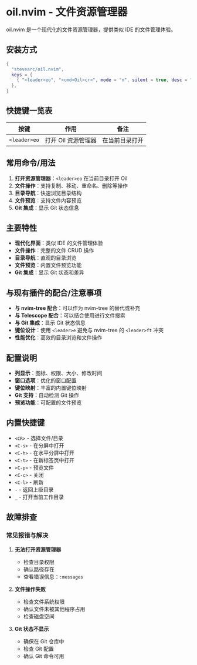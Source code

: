 # oil.nvim - 文件资源管理器

oil.nvim 是一个现代化的文件资源管理器，提供类似 IDE 的文件管理体验。

## 安装方式

```lua
{
  "stevearc/oil.nvim",
  keys = {
    { "<leader>eo", "<cmd>Oil<cr>", mode = "n", silent = true, desc = "Oil Explorer" },
  },
}
```

## 快捷键一览表

| 按键 | 作用 | 备注 |
|------|------|------|
| `<leader>eo` | 打开 Oil 资源管理器 | 在当前目录打开 |

## 常用命令/用法

1. **打开资源管理器**：`<leader>eo` 在当前目录打开 Oil
2. **文件操作**：支持复制、移动、重命名、删除等操作
3. **目录导航**：快速浏览目录结构
4. **文件预览**：支持文件内容预览
5. **Git 集成**：显示 Git 状态信息

## 主要特性

- **现代化界面**：类似 IDE 的文件管理体验
- **文件操作**：完整的文件 CRUD 操作
- **目录导航**：直观的目录浏览
- **文件预览**：内置文件预览功能
- **Git 集成**：显示 Git 状态和差异

## 与现有插件的配合/注意事项

- **与 nvim-tree 配合**：可以作为 nvim-tree 的替代或补充
- **与 Telescope 配合**：可以结合使用进行文件搜索
- **与 Git 集成**：显示 Git 状态信息
- **键位设计**：使用 `<leader>e` 避免与 nvim-tree 的 `<leader>ft` 冲突
- **性能优化**：高效的目录浏览和文件操作

## 配置说明

- **列显示**：图标、权限、大小、修改时间
- **窗口选项**：优化的窗口配置
- **键位映射**：丰富的内置键位映射
- **Git 支持**：自动检测 Git 操作
- **预览功能**：可配置的文件预览

## 内置快捷键

- `<CR>` - 选择文件/目录
- `<C-s>` - 在分屏中打开
- `<C-h>` - 在水平分屏中打开
- `<C-t>` - 在新标签页中打开
- `<C-p>` - 预览文件
- `<C-c>` - 关闭
- `<C-l>` - 刷新
- `-` - 返回上级目录
- `_` - 打开当前工作目录

## 故障排查

### 常见报错与解决

1. **无法打开资源管理器**
   - 检查目录权限
   - 确认路径存在
   - 查看错误信息：`:messages`

2. **文件操作失败**
   - 检查文件系统权限
   - 确认文件未被其他程序占用
   - 检查磁盘空间

3. **Git 状态不显示**
   - 确保在 Git 仓库中
   - 检查 Git 配置
   - 确认 Git 命令可用
